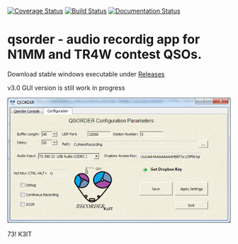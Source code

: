 [![Coverage Status](https://coveralls.io/repos/github/k3it/qsorder/badge.svg?branch=master)](https://coveralls.io/github/k3it/qsorder?branch=master)
[![Build Status](https://travis-ci.org/k3it/qsorder.svg?branch=master)](https://travis-ci.org/k3it/qsorder)
[![Documentation Status](https://readthedocs.org/projects/qsorder/badge/?version=latest)](http://qsorder.readthedocs.org/en/latest/?badge=latest)
                

qsorder - audio recordig app for N1MM and TR4W contest QSOs.
================================================================
Download stable windows executable under [Releases](https://github.com/k3it/qsorder/releases)


v3.0 GUI version is still work in progress 

![screenshot](https://raw.githubusercontent.com/k3it/qsorder/master/qsorder.png)


73! K3IT
